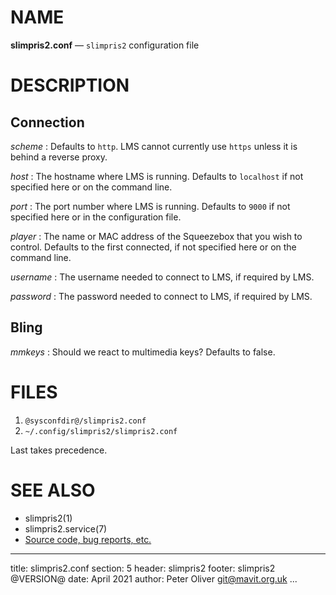 # NAME

**slimpris2.conf** — `slimpris2` configuration file

# DESCRIPTION

## Connection

*scheme*
: Defaults to `http`.  LMS cannot currently use `https` unless it is behind a reverse proxy.

*host*
: The hostname where LMS is running.  Defaults to `localhost` if not specified here or on the command line.

*port*
: The port number where LMS is running.  Defaults to `9000` if not specified here or in the configuration file.

*player*
: The name or MAC address of the Squeezebox that you wish to control.  Defaults to the first connected, if not specified here or on the command line.

*username*
: The username needed to connect to LMS, if required by LMS.

*password*
: The password needed to connect to LMS, if required by LMS.

## Bling

*mmkeys*
: Should we react to multimedia keys?  Defaults to false.

# FILES

1. `@sysconfdir@/slimpris2.conf`
1. `~/.config/slimpris2/slimpris2.conf`

Last takes precedence.

# SEE ALSO

- slimpris2(1)
- slimpris2.service(7)
- [Source code, bug reports, etc.](https://github.com/mavit/slimpris2)

---
title: slimpris2.conf
section: 5
header: slimpris2
footer: slimpris2 @VERSION@
date: April 2021
author: Peter Oliver <git@mavit.org.uk>
...

